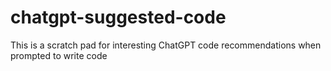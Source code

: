 # chatgpt-suggested-code
This is a scratch pad for interesting ChatGPT code recommendations when prompted to write code
